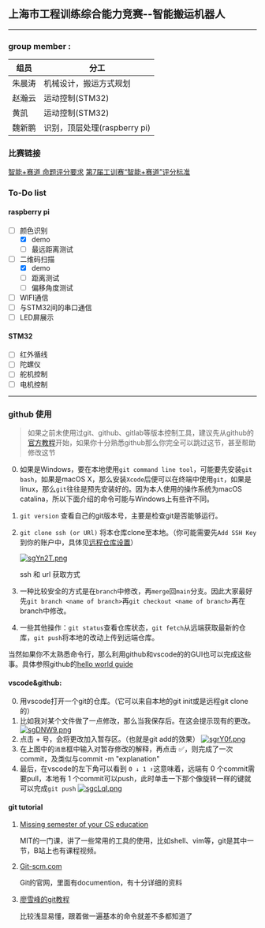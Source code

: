 ## 上海市工程训练综合能力竞赛--智能搬运机器人
---
### group member :
组员|分工
---|---
朱晨涛|机械设计，搬运方式规划
赵瀚云|运动控制(STM32)
黄凯|运动控制(STM32)
魏新鹏|识别，顶层处理(raspberry pi)

### 比赛链接
[智能+赛道 命题评分要求](http://www.gcxl.edu.cn/new/index_file2.html)
[第7届工训赛“智能+赛道”评分标准](https://mp.weixin.qq.com/s/R4Q5RDkqcPM0G6eyYqo40w)
### To-Do list
#### raspberry pi
- [ ] 颜色识别
  - [x] demo
  - [ ] 最远距离测试
- [ ] 二维码扫描
  - [x] demo
  - [ ] 距离测试
  - [ ] 偏移角度测试
- [ ] WIFI通信
- [ ] 与STM32间的串口通信
- [ ] LED屏展示
#### STM32
- [ ] 红外循线
- [ ] 陀螺仪
- [ ] 舵机控制
- [ ] 电机控制
---
### github 使用

> 如果之前未使用过git、github、gitlab等版本控制工具，建议先从github的[官方教程](https://guides.github.com/activities)开始，如果你十分熟悉github那么你完全可以跳过这节，甚至帮助修改这节​​ 

0. 如果是Windows，要在本地使用`git command line tool`，可能要先安装`git bash`，如果是macOS X，那么安装`Xcode`后便可以在终端中使用`git`，如果是linux，那么`git`往往是预先安装好的。因为本人使用的操作系统为macOS catalina，所以下面介绍的命令可能与Windows上有些许不同。

1. `git version` 查看自己的git版本号，主要是检查git是否能够运行。

2. `git clone ssh (or URl)` 将本仓库clone至本地。（你可能需要先`Add SSH Key`到你的账户中，具体见[远程仓库设置](https://www.liaoxuefeng.com/wiki/896043488029600/896954117292416)）

   [![sgYn2T.png](https://s3.ax1x.com/2021/01/19/sgYn2T.png)](https://imgchr.com/i/sgYn2T)

   ssh 和 url 获取方式

3. 一种比较安全的方式是在`branch`中修改，再`merge`回`main`分支。因此大家最好先`git branch <name of branch>`再`git checkout <name of branch>`再在branch中修改。

4. 一些其他操作：`git status`查看仓库状态，`git fetch`从远端获取最新的仓库，`git push`将本地的改动上传到远端仓库。

当然如果你不太熟悉命令行，那么利用github和vscode的的GUI也可以完成这些事。具体参照github的[hello world guide](https://guides.github.com/activities/hello-world/)

#### vscode&github: 
0. 用vscode打开一个git的仓库。（它可以来自本地的git init或是远程git clone的）
1. 比如我对某个文件做了一点修改，那么当我保存后。在这会提示现有的更改。
   [![sgDNW9.png](https://s3.ax1x.com/2021/01/19/sgDNW9.png)](https://imgchr.com/i/sgDNW9)
2. 点击 + 号，会将更改加入暂存区。（也就是git add的效果）
   [![sgrY0f.png](https://s3.ax1x.com/2021/01/19/sgrY0f.png)](https://imgchr.com/i/sgrY0f)
3. 在上图中的`消息`框中输入对暂存修改的解释，再点击 :white_check_mark:，则完成了一次commit，及类似与commit -m "explanation"
4. 最后，在vscode的左下角可以看到 `0 ↓ 1 ↑`这意味着，远端有 0 个commit需要pull，本地有 1 个commit可以push，此时单击一下那个像旋转一样的键就可以完成`git push`
   [![sgcLqI.png](https://s3.ax1x.com/2021/01/19/sgcLqI.png)](https://imgchr.com/i/sgcLqI)
#### git tutorial

1. [Missing semester of your CS education](https://missing.csail.mit.edu)

   MIT的一门课，讲了一些常用的工具的使用，比如shell、vim等，git是其中一节，B站上也有课程视频。

2. [Git-scm.com](https://git-scm.com)

   Git的官网，里面有documention，有十分详细的资料

3. [廖雪峰的git教程](https://www.liaoxuefeng.com/wiki/896043488029600)

   比较浅显易懂，跟着做一遍基本的命令就差不多都知道了

